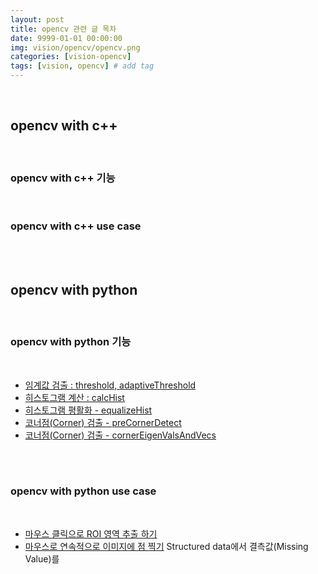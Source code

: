 ```yaml
---
layout: post
title: opencv 관련 글 목차   
date: 9999-01-01 00:00:00
img: vision/opencv/opencv.png
categories: [vision-opencv] 
tags: [vision, opencv] # add tag
---
```


<br>

## **opencv with c++**

<br>

### **opencv with c++ 기능**

<br>

### **opencv with c++ use case**

<br><br>


## **opencv with python**

<br>

### **opencv with python 기능**

<br>

- [임계값 검출 : threshold, adaptiveThreshold](https://gaussian37.github.io/vision-opencv-threshold/)
- [히스토그램 계산 : calcHist](https://gaussian37.github.io/vision-opencv-histogram/)
- [히스토그램 평활화 - equalizeHist](https://gaussian37.github.io/vision-opencv-equalizeHist/)
- [코너점(Corner) 검출 - preCornerDetect](https://gaussian37.github.io/vision-opencv-corner-detection/)
- [코너점(Corner) 검출 - cornerEigenValsAndVecs](https://gaussian37.github.io/vision-opencv-cornerEigenValsAndVecs/)

<br><br>

### **opencv with python use case**

<br>

- [마우스 클릭으로 ROI 영역 추출 하기](https://gaussian37.github.io/vision-opencv-roi-extraction/)
- [마우스로 연속적으로 이미지에 점 찍기](https://gaussian37.github.io/vision-opencv-python-draw_connected_circle/)
Structured data에서 결측값(Missing Value)를 

<br>


